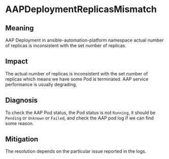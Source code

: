 # AAPDeploymentReplicasMismatch

## Meaning

AAP Deployment in ansible-automation-platform namespace actual number of replicas is inconsistent with the set number of replicas.

## Impact

The actual number of replicas is inconsistent with the set number of replicas which means we have some Pod is terminated. AAP service performance is usually degrading.

## Diagnosis

To check the AAP Pod status, the Pod status is not `Running`, it should be `Pending` or `Unknown` or `Failed`, and check the AAP pod log if we can find some reason.

## Mitigation

The resolution depends on the particular issue reported in the logs.
